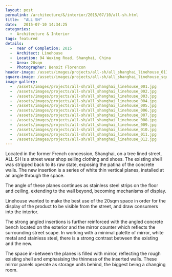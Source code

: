 ```yaml
---
layout: post
permalink: /architecture/&/interior/2015/07/10/all-sh.html
title:  "ALL SH"
date:   2015-07-10 14:34:25
categories:
  -  Architecture & Interior
tags: featured
details:
  -  Year of Completion: 2015
  -  Architect: Linehouse
  -  Location: 94 Wuxing Road, Shanghai, China
  -  Area: 20sqm
  -  Photographer: Benoit Florencon
header-image: /assets/images/projects/all-sh/all_shanghai_linehouse_011.jpg
square-image: /assets/images/projects/all-sh/all_shanghai_linehouse_square.jpg
image-gallery:
  -  /assets/images/projects/all-sh/all_shanghai_linehouse_001.jpg
  -  /assets/images/projects/all-sh/all_shanghai_linehouse_002.jpg
  -  /assets/images/projects/all-sh/all_shanghai_linehouse_003.jpg
  -  /assets/images/projects/all-sh/all_shanghai_linehouse_004.jpg
  -  /assets/images/projects/all-sh/all_shanghai_linehouse_005.jpg
  -  /assets/images/projects/all-sh/all_shanghai_linehouse_006.jpg
  -  /assets/images/projects/all-sh/all_shanghai_linehouse_007.jpg
  -  /assets/images/projects/all-sh/all_shanghai_linehouse_008.jpg
  -  /assets/images/projects/all-sh/all_shanghai_linehouse_009.jpg
  -  /assets/images/projects/all-sh/all_shanghai_linehouse_010.jpg
  -  /assets/images/projects/all-sh/all_shanghai_linehouse_011.jpg
  -  /assets/images/projects/all-sh/all_shanghai_linehouse_012.jpg
---
```

Located in the former French concession, Shanghai, on a tree lined street, ALL SH is a street wear shop selling clothing and shoes. The existing shell was stripped back to its raw state, exposing the patina of the concrete walls. The new insertion is a series of white thin vertical planes, installed at an angle through the space.

The angle of these planes continues as stainless steel strips on the floor and ceiling, extending to the wall beyond, becoming mechanisms of display.

Linehouse wanted to make the best use of the 20sqm space in order for the display of the product to be visible from the street, and draw consumers into the interior.

The strong angled insertions is further reinforced with the angled concrete bench located on the exterior and the mirror counter which reflects the surrounding street scape. In working with a minimal palette of mirror, white metal and stainless steel, there is a strong contrast between the existing and the new. 

The space in-between the planes is filled with mirror, reflecting the rough existing shell and emphasising the thinness of the inserted walls. These mirror panels operate as storage units behind, the biggest being a changing room.